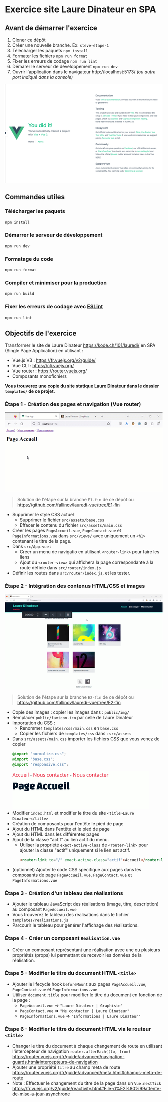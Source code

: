 # Exercice site Laure Dinateur en SPA

## Avant de démarrer l'exercice

1. Cloner ce dépôt
2. Créer une nouvelle branche. Ex: `steve-étape-1`
3. Télécharger les paquets `npm install`
4. Formater les fichiers `npm run format`
5. Fixer les erreurs de codage `npm run lint`
6. Démarer le serveur de développement `npm run dev`
7. Ouvrir l'application dans le navigateur
   http://localhost:5173/ _(ou autre port indiqué dans la console)_

![etape-0.png](_supports%2Fetape-0.png)

## Commandes utiles
### Télécharger les paquets
```sh
npm install
```

### Démarrer le serveur de développement
```sh
npm run dev
```

### Formatage du code
```sh
npm run format
```

### Compiler et minimiser pour la production
```sh
npm run build
```

### Fixer les erreurs de codage avec [ESLint](https://eslint.org/)
```
npm run lint
```

## Objectifs de l'exercice

Transformer le site de Laure Dinateur https://kode.ch/101/lauredi/
en SPA (Single Page Application) en utilisant :
* Vue.js V3 : https://fr.vuejs.org/v2/guide/
* Vue CLI : https://cli.vuejs.org/
* Vue router : https://router.vuejs.org/
* Composants monofichiers

**Vous trouverez une copie du site statique Laure Dinateur
dans le dossier `templates/` de ce projet.**

### Étape 1 - Création des pages et navigation (Vue router)
![etape-1.gif](_supports%2Fetape-1.gif)

> Solution de l'étape sur la branche `E1-fin` de ce dépôt
> ou https://github.com/fallinov/lauredi-vue/tree/E1-fin

* Supprimer le style CSS actuel
  * Supprimer le fichier `src/assets/base.css`
  * Effacer le contenu du fichier `src/assets/main.css`
* Créer les pages `PageAccueil.vue`, `PageContact.vue` et `PageInformations.vue`
  dans `src/views/` avec uniquement un `<h1>` contenant le titre de la page.
* Dans `src/App.vue` :
  * Créer un menu de navigatio en utilisant `<router-link>` pour faire les liens
  * Ajout du `<router-view>` qui affichera la page correspondante à la route définie dans `src/router/index.js`
* Définir les routes dans `src/router/index.js`, et les tester.

### Étape 2 - Intégration des contenus HTML/CSS et images
![etape-2-2.gif](_supports%2Fetape-2-2.gif)
> Solution de l'étape sur la branche `E2-fin` de ce dépôt
> ou https://github.com/fallinov/lauredi-vue/tree/E2-fin
>
* Copie des images : copier les images dans : `public/img/`
* Remplacer `public/favicon.ico` par celle de Laure Dinateur
* Importation du CSS :
  * Renommer `templates/css/main.css` en `base.css`
  * Copier les fichiers de `templates/css` dans : `src/assets`
* Dans `src/assets/main.css` importer les fichiers CSS que vous venez de copier
  ```css
  @import "normalize.css";
  @import "base.css";
  @import "responsive.css";
  ```
  ![etape-2-1.png](_supports%2Fetape-2-1.png)
* Modifier `index.html` et modifier le titre du site `<title>Laure Dinateur</title>`
* Création de composants pour l'entête le pied de page
* Ajout du HTML dans l'entête et le pied de page
* Ajout du HTML dans les différentes pages
* Ajout de la classe "actif" au lien actif du menu.
  * Utiliser la propriété `exact-active-class` de `<router-link>` pour ajouter la classe "actif" uniquement
    si le lien est actif.
    ```html
    <router-link to="/" exact-active-class="actif">Accueil</router-link>
    ```
* (optionnel) Ajouter le code CSS spécifique aux pages
  dans les composants de page `PageAccueil.vue`, `PageContact.vue` et `PageInformations.vue`

### Étape 3 - Création d'un tableau des réalisations
* Ajouter le tableau JavaScript des réalisations (image, titre, description) au composant `PageAccueil.vue`
* Vous trouverez le tableau des réalisations dans le fichier `templates/realisations.js`
* Parcourir le tableau pour générer l'affichage des réalisations.

### Étape 4 - Créer un composant `Realisation.vue`
* Créer un composant représentant une réalisation avec une ou plusieurs propriétés (props)
  lui permettant de recevoir les données de la réalisation.

### Étape 5 - Modifier le titre du document HTML `<title>`
* Ajouter le lifecycle hook `beforeMount` aux pages `PageAccueil.vue`, `PageContact.vue` et `PageInformations.vue`
* Utiliser `document.title` pour modifier le titre du document en fonction de la page :
  * `PageAccueil.vue` => `"Laure Dinateur | Graphiste"`
  * `PageContact.vue` => `"Me contacter | Laure Dinateur"`
  * `PageInformations.vue` => `"Informations | Laure Dinateur"`

### Étape 6 - Modifier le titre du document HTML via le routeur `<title>`
* Changer le titre du document à chaque changement de route en utilisant
  l'intercepteur de navigation `router.afterEach((to, from)`
  https://router.vuejs.org/fr/guide/advanced/navigation-guards.html#intercepteurs-de-navigation
* Ajouter une propriété `titre` au champ meta de route
  https://router.vuejs.org/fr/guide/advanced/meta.html#champs-meta-de-route
* Note : Effectuer le changement du titre de la page dans un `Vue.nextTick`
  https://fr.vuejs.org/v2/guide/reactivity.html#File-d%E2%80%99attente-de-mise-a-jour-asynchrone

